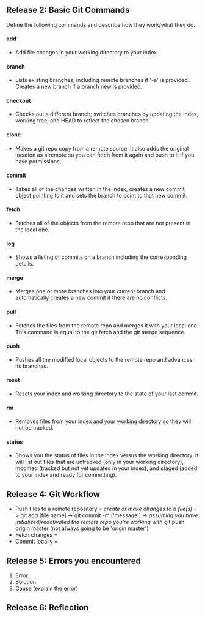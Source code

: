 ## Release 2: Basic Git Commands
Define the following commands and describe how they work/what they do.  


#### add
- Add file changes in your working directory to your index

#### branch
- Lists existing branches, including remote branches if '-a' is provided. Creates a new branch if a branch new is provided.

#### checkout
- Checks out a different branch; switches branches by updating the index, working tree, and HEAD to reflect the chosen branch.

#### clone
- Makes a git repo copy from a remote source. It also adds the original location as a remote so you can fetch from it again and push to it if you have permissions.

#### commit
- Takes all of the changes written in the index, creates a new commit object pointing to it and sets the branch to point to that new commit.

#### fetch
- Fetches all of the objects from the remote repo that are not present in the local one.

#### log
- Shows a listing of commits on a branch including the corresponding details.

#### merge
- Merges one or more branches into your current branch and automatically creates a new commit if there are no conflicts.

#### pull
- Fetches the files from the remote repo and merges it with your local one. This command is equal to the git fetch and the git merge sequence. 

#### push
- Pushes all the modified local objects to the remote repo and advances its branches.

#### reset
- Resets your index and working directory to the state of your last commit. 

#### rm
- Removes files from your index and your working directory so they will not be tracked.

#### status
- Shows you the status of files in the index versus the working directory. It will list out files that are untracked (only in your working directory), modified (tracked but not yet updated in your index), and staged (added to your index and ready for committing).


## Release 4: Git Workflow

- Push files to a remote repository = *create or make changes to a file(s)* -> git add [file name] -> git commit -m ['message'] -> *assuming you have initialized/reactivated the remote repo you're working with* git push origin master (not always going to be 'origin master')
- Fetch changes = 
- Commit locally = 

## Release 5: Errors you encountered
1. Error
2. Solution
3. Cause (explain the error)

## Release 6: Reflection